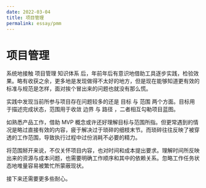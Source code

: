 ```yaml
---
date: 2022-03-04
title: 项目管理
permalink: essay/pmm
---
```

# 项目管理

系统地接触 项目管理 知识体系 后，年前年后有意识地借助工具逐步实践，检验效果。略有收获之余，更多地是发现做得不太好的地方，但是现在能够知道更有效的标准与规范是怎样，面对挨个冒出来的问题也就没有那么慌。

实践中发现当前所参与项目存在问题较多的还是 目标 与 范围 两个方面。目标用于描述完成状态，范围用于收敛 边界 与 路径 ，二者相互勾勒项目蓝图。

如熟悉产品工作，借助 MVP 概念或许还好理解目标与范围所指。但更常遇到的情况是略过直接有效的内容，疲于解决过于琐碎的细枝末节。而琐碎往往反映了被穿透的工作范围，导致执行过程中过份消耗不必要的精力。

将范围掰开来说，不仅关怀项目内容，也对时间和成本提出要求。理解时间所反映出来的资源与成本问题，也需要明确工作顺序和其中的依赖关系。忽略工作任务状态地堆量容易被繁忙所蒙蔽现状。

接下来还需要更多些耐心。